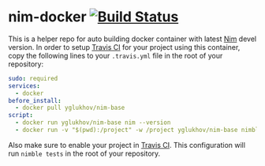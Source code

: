 # nim-docker [![Build Status](https://travis-ci.org/yglukhov/nim-docker.svg?branch=master)](https://travis-ci.org/yglukhov/nim-docker)

This is a helper repo for auto building docker container with latest [Nim](https://github.com/nim-lang/Nim) devel version. In order to setup [Travis CI](https://travis-ci.org) for your project using this container, copy the following lines to your `.travis.yml` file in the root of your repository:
```yml
sudo: required
services:
  - docker
before_install:
  - docker pull yglukhov/nim-base
script:
  - docker run yglukhov/nim-base nim --version
  - docker run -v "$(pwd):/project" -w /project yglukhov/nim-base nimble tests
```
Also make sure to enable your project in [Travis CI](https://travis-ci.org). This configuration will run `nimble tests` in the root of your repository.
